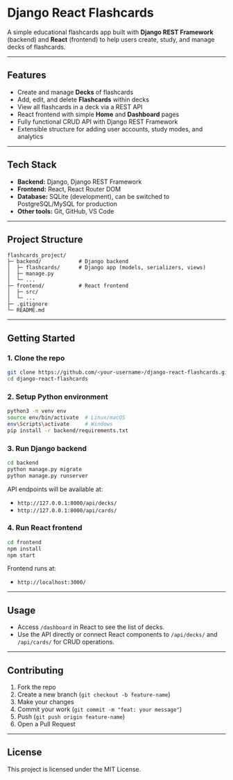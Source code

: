 # Django React Flashcards

A simple educational flashcards app built with **Django REST Framework** (backend) and **React** (frontend) to help users create, study, and manage decks of flashcards.

---

## Features

- Create and manage **Decks** of flashcards
- Add, edit, and delete **Flashcards** within decks
- View all flashcards in a deck via a REST API
- React frontend with simple **Home** and **Dashboard** pages
- Fully functional CRUD API with Django REST Framework
- Extensible structure for adding user accounts, study modes, and analytics

---

## Tech Stack

- **Backend:** Django, Django REST Framework  
- **Frontend:** React, React Router DOM  
- **Database:** SQLite (development), can be switched to PostgreSQL/MySQL for production  
- **Other tools:** Git, GitHub, VS Code

---

## Project Structure

```
flashcards_project/
├─ backend/            # Django backend
│  ├─ flashcards/      # Django app (models, serializers, views)
│  ├─ manage.py
│  └─ ...
├─ frontend/           # React frontend
│  ├─ src/
│  └─ ...
├─ .gitignore
└─ README.md
```

---

## Getting Started

### 1. Clone the repo

```bash
git clone https://github.com/<your-username>/django-react-flashcards.git
cd django-react-flashcards
```

### 2. Setup Python environment

```bash
python3 -m venv env
source env/bin/activate  # Linux/macOS
env\Scripts\activate     # Windows
pip install -r backend/requirements.txt
```

### 3. Run Django backend

```bash
cd backend
python manage.py migrate
python manage.py runserver
```

API endpoints will be available at:  
- `http://127.0.0.1:8000/api/decks/`  
- `http://127.0.0.1:8000/api/cards/`

### 4. Run React frontend

```bash
cd frontend
npm install
npm start
```

Frontend runs at:  
- `http://localhost:3000/`

---

## Usage

- Access `/dashboard` in React to see the list of decks.  
- Use the API directly or connect React components to `/api/decks/` and `/api/cards/` for CRUD operations.  

---

## Contributing

1. Fork the repo  
2. Create a new branch (`git checkout -b feature-name`)  
3. Make your changes  
4. Commit your work (`git commit -m "feat: your message"`)  
5. Push (`git push origin feature-name`)  
6. Open a Pull Request  

---

## License

This project is licensed under the MIT License.
